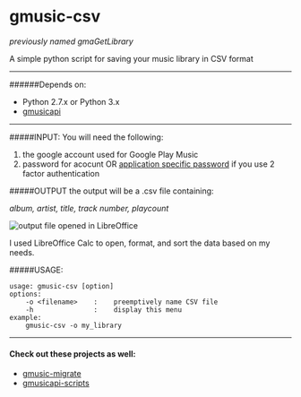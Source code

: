 gmusic-csv
=============
_previously named gmaGetLibrary_

A simple python script for saving your music library in CSV format
___

######Depends on:
- Python 2.7.x or Python 3.x
- [gmusicapi](https://github.com/simon-weber/Unofficial-Google-Music-API)

___

#####INPUT:
You will need the following:

1. the google account used for Google Play Music
2. password for acocunt OR [application specific password](https://security.google.com/settings/security/apppasswords) if you use 2 factor authentication

#####OUTPUT
the output will be a .csv file containing:

_album, artist, title, track number, playcount_

![output file opened in LibreOffice](http://i.imgur.com/GzeEB2D.png)

I used LibreOffice Calc to open, format, and sort the data based on my needs.

#####USAGE:
```
usage: gmusic-csv [option]
options:
    -o <filename>    :    preemptively name CSV file
    -h               :    display this menu
example:
    gmusic-csv -o my_library
```
___

#### Check out these projects as well:
- [gmusic-migrate](https://github.com/brettcoburn/gmusic-migrate)
- [gmusicapi-scripts](https://github.com/thebigmunch/gmusicapi-scripts)
